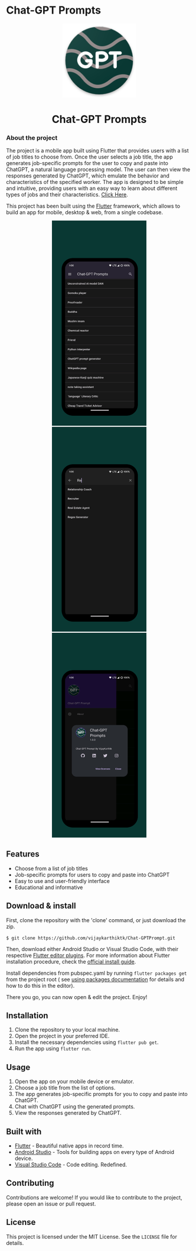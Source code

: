 # Chat-GPT Prompts

<p align="center">
  <img src="https://raw.githubusercontent.com/vijaykarthiktk/Chat-GPTPrompt/master/assets/icons/icon.png" width="200">
</p>
<h1 align="center">Chat-GPT Prompts</h1>

### About the project

The project is a mobile app built using Flutter that provides users with a list of job titles to
choose from. Once the user selects a job title, the app generates job-specific prompts for the user
to copy and paste into ChatGPT, a natural language processing model. The user can then view the
responses generated by ChatGPT, which emulate the behavior and characteristics of the specified
worker. The app is designed to be simple and intuitive, providing users with an easy way to learn
about different types of jobs and their
characteristics. [Click Here](https://github.com/vijaykarthiktk/Chat-GPTPrompt).

This project has been built using the [Flutter](https://flutter.io/) framework, which allows to
build an app for mobile, desktop & web, from a single codebase.

<p align="center">
  <img src="https://raw.githubusercontent.com/vijaykarthiktk/Chat-GPTPrompt/master/screenshorts/screen_1.png" width="256" hspace="4">
  <img src="https://raw.githubusercontent.com/vijaykarthiktk/Chat-GPTPrompt/master/screenshorts/screen_2.png" width="256" hspace="4">
  <img src="https://raw.githubusercontent.com/vijaykarthiktk/Chat-GPTPrompt/master/screenshorts/screen_3.png" width="256" hspace="4">
</p>

## Features

- Choose from a list of job titles
- Job-specific prompts for users to copy and paste into ChatGPT
- Easy to use and user-friendly interface
- Educational and informative

## Download & install

First, clone the repository with the 'clone' command, or just download the zip.

```
$ git clone https://github.com/vijaykarthiktk/Chat-GPTPrompt.git
```

Then, download either Android Studio or Visual Studio Code, with their
respective [Flutter editor plugins](https://flutter.io/get-started/editor/). For more information
about Flutter installation procedure, check
the [official install guide](https://flutter.io/get-started/install/).

Install dependencies from pubspec.yaml by running `flutter packages get` from the project root (
see [using packages documentation](https://flutter.io/using-packages/#adding-a-package-dependency-to-an-app)
for details and how to do this in the editor).

There you go, you can now open & edit the project. Enjoy!

## Installation

1. Clone the repository to your local machine.
2. Open the project in your preferred IDE.
3. Install the necessary dependencies using `flutter pub get`.
4. Run the app using `flutter run`.

## Usage

1. Open the app on your mobile device or emulator.
2. Choose a job title from the list of options.
3. The app generates job-specific prompts for you to copy and paste into ChatGPT.
4. Chat with ChatGPT using the generated prompts.
5. View the responses generated by ChatGPT.

## Built with

- [Flutter](https://flutter.dev/) - Beautiful native apps in record time.
- [Android Studio](https://developer.android.com/studio/index.html/) - Tools for building apps on
  every type of Android device.
- [Visual Studio Code](https://code.visualstudio.com/) - Code editing. Redefined.

## Contributing

Contributions are welcome! If you would like to contribute to the project, please open an issue or
pull request.

## License

This project is licensed under the MIT License. See the `LICENSE` file for details.
